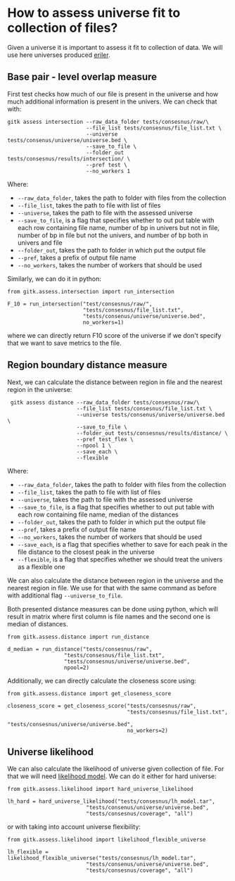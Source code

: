 # How to assess universe fit to collection of files?
Given a universe it is important to assess it fit to collection of data. 
We will use here universes produced [eriler](consensus-peaks.md).


## Base pair - level  overlap measure
First test checks how much of our file is present in the universe and how much 
additional information is present in the univers. We can check that with:

```
gitk assess intersection --raw_data_folder tests/consesnus/raw/\
                         --file_list tests/consesnus/file_list.txt \
                         --universe tests/consenus/universe/universe.bed \
                         --save_to_file \
                         --folder_out tests/consesnus/results/intersection/ \
                         --pref test \
                         --no_workers 1
```
Where:

- ``--raw_data_folder``, takes the path to folder with files from the collection
- ``--file_list``, takes the path to file with list of files
- ``--universe``, takes the path to file with the assessed universe
- ``--save_to_file``,  is a flag that specifies whether to out put table with each row 
containing file name, number of bp in univers but not in file, number of bp in file 
but not the univers, and number of bp both in univers and file
- ``--folder_out``, takes the path to folder in which put the output file
- ``--pref``, takes a prefix of output file name
- ``--no_workers``, takes the number of workers that should be used

Similarly, we can do it in python:

```
from gitk.assess.intersection import run_intersection

F_10 = run_intersection("test/consesnus/raw/",
                        "tests/consesnus/file_list.txt",
                        "tests/consenus/universe/universe.bed",
                        no_workers=1)
```
where we can directly return F10 score of the universe if we don't specify that we want to save metrics to the file. 

## Region boundary distance measure
Next, we can calculate the distance between region in file and the nearest region in the universe:
```
 gitk assess distance --raw_data_folder tests/consesnus/raw/\
                      --file_list tests/consesnus/file_list.txt \
                      --universe tests/consenus/universe/universe.bed \
                      --save_to_file \
                      --folder_out tests/consesnus/results/distance/ \
                      --pref test_flex \
                      --npool 1 \
                      --save_each \
                      --flexible
```

Where:

- ``--raw_data_folder``, takes the path to folder with files from the collection
- ``--file_list``, takes the path to file with list of files
- ``--universe``, takes the path to file with the assessed universe
- ``--save_to_file``,  is a flag that specifies whether to out put table with each row 
containing file name, median of the distances 
- ``--folder_out``, takes the path to folder in which put the output file
- ``--pref``, takes a prefix of output file name
- ``--no_workers``, takes the number of workers that should be used
- ``--save_each``, is a flag that specifies whether to save for each peak in the file
distance to the closest peak in the universe
- ``--flexible``, is a flag that specifies whether we should treat the univers as 
a flexible one

We can also calculate the distance between region in the universe and the nearest region in file. We use for that with the same command as before with additional flag ```--universe_to_file```.


Both presented distance measures can be done using python, which will result in matrix where first column is file names and the second one is median of distances. 

```
from gitk.assess.distance import run_distance

d_median = run_distance("tests/consesnus/raw",
                  "tests/consesnus/file_list.txt",
                  "tests/consesnus/universe/universe.bed",
                  npool=2)
```
Additionally, we can directly calculate the closeness score using:

```
from gitk.assess.distance import get_closeness_score

closeness_score = get_closeness_score("tests/consesnus/raw",
                                      "tests/consesnus/file_list.txt",
                                      "tests/consesnus/universe/universe.bed",
                                      no_workers=2)
```

## Universe likelihood

We can also calculate the likelihood of universe given collection of file. For that we
will need [likelihood model](consensus-peaks.md#making-likelihood-model-). We can do it
either for hard universe:

```
from gitk.assess.likelihood import hard_universe_likelihood

lh_hard = hard_universe_likelihood("tests/consesnus/lh_model.tar",
                         "tests/consenus/universe/universe.bed",
                         "tests/consesnus/coverage", "all")
```

or with taking into account universe flexibility:

```
from gitk.assess.likelihood import likelihood_flexible_universe

lh_flexible = likelihood_flexible_universe("tests/consesnus/lh_model.tar",
                         "tests/consenus/universe/universe.bed",
                         "tests/consesnus/coverage", "all")
```